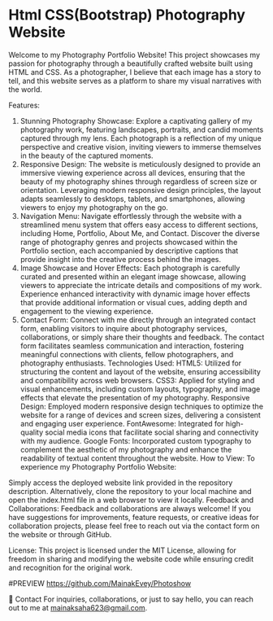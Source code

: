 # Html CSS(Bootstrap) Photography Website

Welcome to my Photography Portfolio Website! This project showcases my passion for photography through a beautifully crafted website built using HTML and CSS. As a photographer, I believe that each image has a story to tell, and this website serves as a platform to share my visual narratives with the world.

Features:
1. Stunning Photography Showcase:
Explore a captivating gallery of my photography work, featuring landscapes, portraits, and candid moments captured through my lens.
Each photograph is a reflection of my unique perspective and creative vision, inviting viewers to immerse themselves in the beauty of the captured moments.
2. Responsive Design:
The website is meticulously designed to provide an immersive viewing experience across all devices, ensuring that the beauty of my photography shines through regardless of screen size or orientation.
Leveraging modern responsive design principles, the layout adapts seamlessly to desktops, tablets, and smartphones, allowing viewers to enjoy my photography on the go.
3. Navigation Menu:
Navigate effortlessly through the website with a streamlined menu system that offers easy access to different sections, including Home, Portfolio, About Me, and Contact.
Discover the diverse range of photography genres and projects showcased within the Portfolio section, each accompanied by descriptive captions that provide insight into the creative process behind the images.
4. Image Showcase and Hover Effects:
Each photograph is carefully curated and presented within an elegant image showcase, allowing viewers to appreciate the intricate details and compositions of my work.
Experience enhanced interactivity with dynamic image hover effects that provide additional information or visual cues, adding depth and engagement to the viewing experience.
5. Contact Form:
Connect with me directly through an integrated contact form, enabling visitors to inquire about photography services, collaborations, or simply share their thoughts and feedback.
The contact form facilitates seamless communication and interaction, fostering meaningful connections with clients, fellow photographers, and photography enthusiasts.
Technologies Used:
HTML5: Utilized for structuring the content and layout of the website, ensuring accessibility and compatibility across web browsers.
CSS3: Applied for styling and visual enhancements, including custom layouts, typography, and image effects that elevate the presentation of my photography.
Responsive Design: Employed modern responsive design techniques to optimize the website for a range of devices and screen sizes, delivering a consistent and engaging user experience.
FontAwesome: Integrated for high-quality social media icons that facilitate social sharing and connectivity with my audience.
Google Fonts: Incorporated custom typography to complement the aesthetic of my photography and enhance the readability of textual content throughout the website.
How to View:
To experience my Photography Portfolio Website:

Simply access the deployed website link provided in the repository description.
Alternatively, clone the repository to your local machine and open the index.html file in a web browser to view it locally.
Feedback and Collaborations:
Feedback and collaborations are always welcome! If you have suggestions for improvements, feature requests, or creative ideas for collaboration projects, please feel free to reach out via the contact form on the website or through GitHub.

License:
This project is licensed under the MIT License, allowing for freedom in sharing and modifying the website code while ensuring credit and recognition for the original work.


#PREVIEW
https://github.com/MainakEvey/Photoshow


📧 Contact
For inquiries, collaborations, or just to say hello, you can reach out to me at mainaksaha623@gmail.com.

